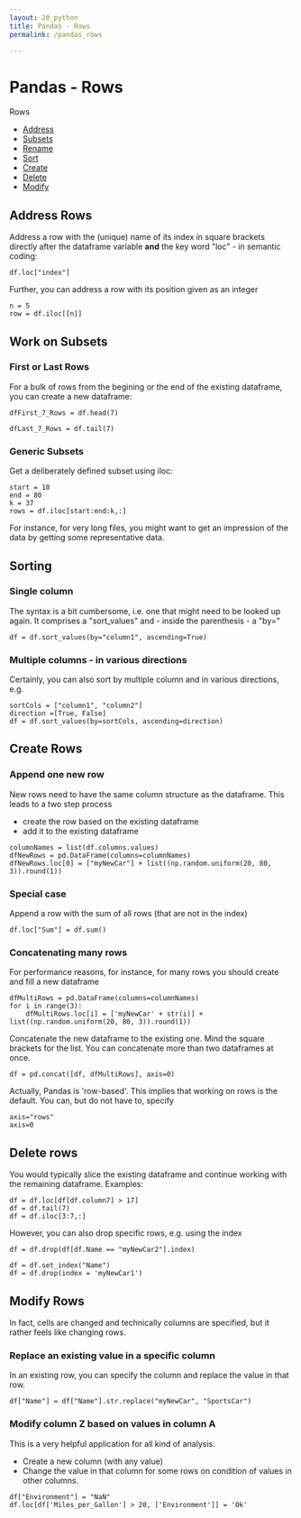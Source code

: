 ```yaml
---
layout: 20_python
title: Pandas - Rows
permalink: /pandas_rows

---
```


# Pandas - Rows

Rows

- [Address](#address-rows)
- [Subsets](#work-on-subsets)
- [Rename](#rename-rows)
- [Sort](#sorting)
- [Create](#create-rows)
- [Delete](#delete-rows)
- [Modify](#modify-rows)

## Address Rows

Address a row with the (unique) name of its index in square brackets directly after the dataframe variable **and** the key word "loc" - in semantic coding:

>
    df.loc["index"]


Further, you can address a row with its position given as an integer

>
    n = 5
    row = df.iloc[[n]]

## Work on Subsets

### First or Last Rows

For a bulk of rows from the begining or the end of the existing dataframe, you can create a new dataframe:

>
    dfFirst_7_Rows = df.head(7)

>
    dfLast_7_Rows = df.tail(7)


### Generic Subsets

Get a deliberately defined subset using iloc:

>
    start = 10
    end = 80
    k = 37
    rows = df.iloc[start:end:k,:]    

For instance, for very long files, you might want to get an impression of the data by getting some representative data.
## Sorting

### Single column

The syntax is a bit cumbersome, i.e. one that might need to be looked up again.
It comprises a "sort_values" and - inside the parenthesis - a "by="

> 
    df = df.sort_values(by="column1", ascending=True)


### Multiple columns - in various directions

Certainly, you can also sort by multiple column and in various directions, e.g. 

>
    sortCols = ["column1", "column2"]
    direction =[True, False]
    df = df.sort_values(by=sortCols, ascending=direction)    


## Create Rows
### Append one new row

New rows need to have the same column structure as the dataframe. 
This leads to a two step process
- create the row based on the existing dataframe
- add it to the existing dataframe

>
    columnNames = list(df.columns.values)
    dfNewRows = pd.DataFrame(columns=columnNames)
    dfNewRows.loc[0] = ["myNewCar"] + list((np.random.uniform(20, 80, 3)).round(1))


### Special case

Append a row with the sum of all rows (that are not in the index)

>
    df.loc["Sum"] = df.sum()

### Concatenating many rows

For performance reasons, for instance, for many rows you should create and fill a new dataframe

> 
    dfMultiRows = pd.DataFrame(columns=columnNames)
    for i in range(3):
        dfMultiRows.loc[i] = ['myNewCar' + str(i)] + list((np.random.uniform(20, 80, 3)).round(1))

Concatenate the new dataframe to the existing one. Mind the square brackets for the list. You can concatenate more than two dataframes at once.

>
    df = pd.concat([df, dfMultiRows], axis=0)

Actually, Pandas is 'row-based'. This implies that working on rows is the default. You can, but do not have to, specify 

>
    axis="rows"
    axis=0    

## Delete rows

You would typically slice the existing dataframe and continue working with the remaining dataframe. Examples:

>
    df = df.loc[df[df.column7] > 17]
    df = df.tail(7)
    df = df.iloc[3:7,:]

However, you can also drop specific rows, e.g. using the index

>
    df = df.drop(df[df.Name == "myNewCar2"].index)

>
    df = df.set_index("Name")
    df = df.drop(index = 'myNewCar1')



## Modify Rows

In fact, cells are changed and technically columns are specified, but it rather feels like changing rows.

### Replace an existing value in a specific column

In an existing row, you can specify the column and replace the value in that row.

>
    df["Name"] = df["Name"].str.replace("myNewCar", "SportsCar")


### Modify column Z based on values in column A

This is a very helpful application for all kind of analysis. 

- Create a new column (with any value)
- Change the value in that column for some rows on condition of values in other columns. 

> 
    df["Environment"] = "NaN"
    df.loc[df['Miles_per_Gallon'] > 20, ['Environment']] = 'Ok'














